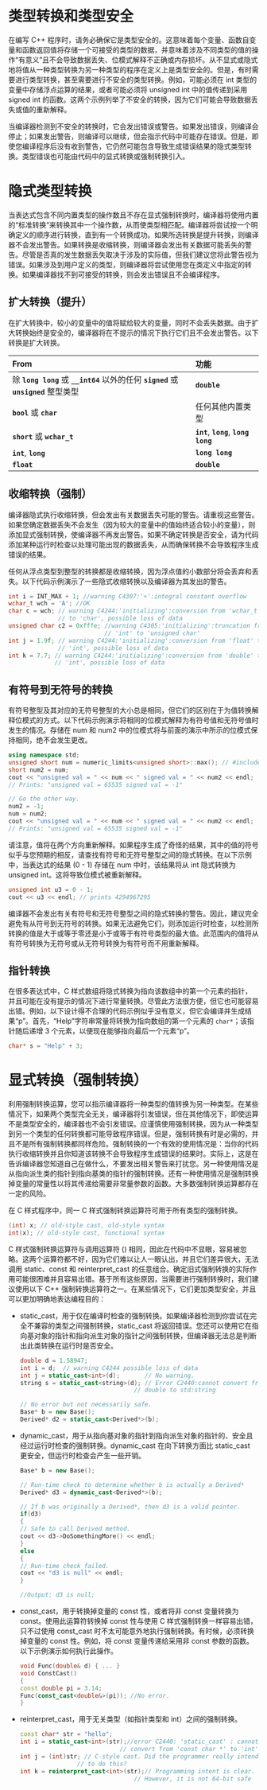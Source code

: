 # 类型转换和类型安全

在编写 C++ 程序时，请务必确保它是类型安全的。这意味着每个变量、函数自变量和函数返回值将存储一个可接受的类型的数据，并意味着涉及不同类型的值的操作“有意义”且不会导致数据丢失、位模式解释不正确或内存损坏。从不显式或隐式地将值从一种类型转换为另一种类型的程序在定义上是类型安全的。但是，有时需要进行类型转换，甚至需要进行不安全的类型转换。例如，可能必须在 int 类型的变量中存储浮点运算的结果，或者可能必须将 unsigned int 中的值传递到采用 signed int 的函数。这两个示例列举了不安全的转换，因为它们可能会导致数据丢失或值的重新解释。

当编译器检测到不安全的转换时，它会发出错误或警告。如果发出错误，则编译会停止；如果发出警告，则编译可以继续，但会指示代码中可能存在错误。但是，即使您编译程序后没有收到警告，它仍然可能包含导致生成错误结果的隐式类型转换。类型错误也可能由代码中的显式转换或强制转换引入。

# 隐式类型转换

当表达式包含不同内置类型的操作数且不存在显式强制转换时，编译器将使用内置的“标准转换”来转换其中一个操作数，从而使类型相匹配。编译器将尝试按一个明确定义的顺序进行转换，直到有一个转换成功。如果所选转换是提升转换，则编译器不会发出警告。如果转换是收缩转换，则编译器会发出有关数据可能丢失的警告。尽管是否真的发生数据丢失取决于涉及的实际值，但我们建议您将此警告视为错误。如果涉及到用户定义的类型，则编译器将尝试使用您在类定义中指定的转换。如果编译器找不到可接受的转换，则会发出错误且不会编译程序。

## 扩大转换（提升）

在扩大转换中，较小的变量中的值将赋给较大的变量，同时不会丢失数据。由于扩大转换始终是安全的，编译器将在不提示的情况下执行它们且不会发出警告。以下转换是扩大转换。

| From                                                                                   | 功能                                   |
| :------------------------------------------------------------------------------------- | :------------------------------------- |
| 除 **`long long`** 或 **`__int64`** 以外的任何 **`signed`** 或 **`unsigned`** 整型类型 | **`double`**                           |
| **`bool`** 或 **`char`**                                                               | 任何其他内置类型                       |
| **`short`** 或 **`wchar_t`**                                                           | **`int`**, **`long`**, **`long long`** |
| **`int`**, **`long`**                                                                  | **`long long`**                        |
| **`float`**                                                                            | **`double`**                           |

## 收缩转换（强制）

编译器隐式执行收缩转换，但会发出有关数据丢失可能的警告。请重视这些警告。如果您确定数据丢失不会发生（因为较大的变量中的值始终适合较小的变量），则添加显式强制转换，使编译器不再发出警告。如果不确定转换是否安全，请为代码添加某种运行时检查以处理可能出现的数据丢失，从而确保转换不会导致程序生成错误的结果。

任何从浮点类型到整型的转换都是收缩转换，因为浮点值的小数部分将会丢弃和丢失。以下代码示例演示了一些隐式收缩转换以及编译器为其发出的警告。

```cpp
int i = INT_MAX + 1; //warning C4307:'+':integral constant overflow
wchar_t wch = 'A'; //OK
char c = wch; // warning C4244:'initializing':conversion from 'wchar_t'
              // to 'char', possible loss of data
unsigned char c2 = 0xfffe; //warning C4305:'initializing':truncation from
                           // 'int' to 'unsigned char'
int j = 1.9f; // warning C4244:'initializing':conversion from 'float' to
              // 'int', possible loss of data
int k = 7.7; // warning C4244:'initializing':conversion from 'double' to
             // 'int', possible loss of data
```

## 有符号到无符号的转换

有符号整型及其对应的无符号整型的大小总是相同，但它们的区别在于为值转换解释位模式的方式。以下代码示例演示将相同的位模式解释为有符号值和无符号值时发生的情况。存储在 num 和 num2 中的位模式将与前面的演示中所示的位模式保持相同，绝不会发生更改。

```cpp
using namespace std;
unsigned short num = numeric_limits<unsigned short>::max(); // #include <limits>
short num2 = num;
cout << "unsigned val = " << num << " signed val = " << num2 << endl;
// Prints: "unsigned val = 65535 signed val = -1"

// Go the other way.
num2 = -1;
num = num2;
cout << "unsigned val = " << num << " signed val = " << num2 << endl;
// Prints: "unsigned val = 65535 signed val = -1"
```

请注意，值将在两个方向重新解释。如果程序生成了奇怪的结果，其中的值的符号似乎与您预期的相反，请查找有符号和无符号整型之间的隐式转换。在以下示例中，当表达式的结果 (0 - 1) 存储在 num 中时，该结果将从 int 隐式转换为 unsigned int。这将导致位模式被重新解释。

```cpp
unsigned int u3 = 0 - 1;
cout << u3 << endl; // prints 4294967295
```

编译器不会发出有关有符号和无符号整型之间的隐式转换的警告。因此，建议完全避免有从符号到无符号的转换。如果无法避免它们，则添加运行时检查，以检测所转换的值是大于或等于零还是小于或等于有符号类型的最大值。此范围内的值将从有符号转换为无符号或从无符号转换为有符号而不用重新解释。

## 指针转换

在很多表达式中，C 样式数组将隐式转换为指向该数组中的第一个元素的指针，并且可能在没有提示的情况下进行常量转换。尽管此方法很方便，但它也可能容易出错。例如，以下设计得不合理的代码示例似乎没有意义，但它会编译并生成结果“p”。首先，“Help”字符串常量将转换为指向数组的第一个元素的 `char*`；该指针随后递增 3 个元素，以便现在能够指向最后一个元素“p”。

```cpp
char* s = "Help" + 3;
```

# 显式转换（强制转换）

利用强制转换运算，您可以指示编译器将一种类型的值转换为另一种类型。在某些情况下，如果两个类型完全无关，编译器将引发错误，但在其他情况下，即使运算不是类型安全的，编译器也不会引发错误。应谨慎使用强制转换，因为从一种类型到另一个类型的任何转换都可能导致程序错误。但是，强制转换有时是必需的，并且不是所有强制转换都同样危险。强制转换的一个有效的使用情况是：当你的代码执行收缩转换并且你知道该转换不会导致程序生成错误的结果时。实际上，这是在告诉编译器您知道自己在做什么，不要发出相关警告来打扰您。另一种使用情况是从指向派生类的指针到指向基类的指针的强制转换。还有一种使用情况是强制转换掉变量的常量性以将其传递给需要非常量参数的函数。大多数强制转换运算都存在一定的风险。

在 C 样式程序中，同一 C 样式强制转换运算符可用于所有类型的强制转换。

```c
(int) x; // old-style cast, old-style syntax
int(x); // old-style cast, functional syntax
```

C 样式强制转换运算符与调用运算符 () 相同，因此在代码中不显眼，容易被忽略。这两个运算符都不好，因为它们难以让人一眼认出，并且它们差异很大，无法调用 static、const 和 reinterpret_cast 的任意组合。确定旧式强制转换的实际作用可能很困难并且容易出错。基于所有这些原因，当需要进行强制转换时，我们建议使用以下 C++ 强制转换运算符之一。在某些情况下，它们更加类型安全，并且可以更加明确地表达编程目的：

- static_cast，用于仅在编译时检查的强制转换。如果编译器检测到你尝试在完全不兼容的类型之间强制转换，static_cast 将返回错误。您还可以使用它在指向基对象的指针和指向派生对象的指针之间强制转换，但编译器无法总是判断出此类转换在运行时是否安全。

  ```cpp
  double d = 1.58947;
  int i = d;  // warning C4244 possible loss of data
  int j = static_cast<int>(d);       // No warning.
  string s = static_cast<string>(d); // Error C2440:cannot convert from
                                  // double to std:string

  // No error but not necessarily safe.
  Base* b = new Base();
  Derived* d2 = static_cast<Derived*>(b);
  ```

- dynamic_cast，用于从指向基对象的指针到指向派生对象的指针的、安全且经过运行时检查的强制转换。dynamic_cast 在向下转换方面比 static_cast 更安全，但运行时检查会产生一些开销。

  ```cpp
  Base* b = new Base();

  // Run-time check to determine whether b is actually a Derived*
  Derived* d3 = dynamic_cast<Derived*>(b);

  // If b was originally a Derived*, then d3 is a valid pointer.
  if(d3)
  {
  // Safe to call Derived method.
  cout << d3->DoSomethingMore() << endl;
  }
  else
  {
  // Run-time check failed.
  cout << "d3 is null" << endl;
  }

  //Output: d3 is null;
  ```

- const_cast，用于转换掉变量的 const 性，或者将非 const 变量转换为 const。使用此运算符转换掉 const 性与使用 C 样式强制转换一样容易出错，只不过使用 const_cast 时不太可能意外地执行强制转换。有时候，必须转换掉变量的 const 性。例如，将 const 变量传递给采用非 const 参数的函数。以下示例演示如何执行此操作。

  ```cpp
  void Func(double& d) { ... }
  void ConstCast()
  {
  const double pi = 3.14;
  Func(const_cast<double&>(pi)); //No error.
  }
  ```

- reinterpret_cast，用于无关类型（如指针类型和 int）之间的强制转换。

  ```cpp
  const char* str = "hello";
  int i = static_cast<int>(str);//error C2440: 'static_cast' : cannot
                              // convert from 'const char *' to 'int'
  int j = (int)str; // C-style cast. Did the programmer really intend
                  // to do this?
  int k = reinterpret_cast<int>(str);// Programming intent is clear.
                                  // However, it is not 64-bit safe
  ```
